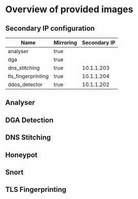 # Overview of provided images

## Secondary IP configuration

| Name                 | Mirroring            | Secondary IP |  
| -------------------- | -------------------- | -------------------- |
|  analyser            | true                 |                      |
|  dga                 | true                 |                      |
|  dns_stitching       | true                 | 10.1.1.203           |
|  tls_fingerprinting  | true                 | 10.1.1.204           |
|  ddos_detector       | true                 | 10.1.1.202           |

## Analyser

## DGA Detection

## DNS Stitching

## Honeypot

## Snort

## TLS Fingerprinting

